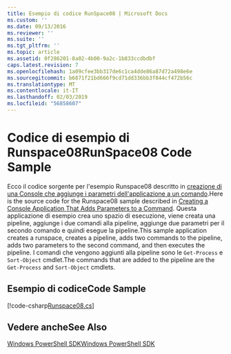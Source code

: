 ```yaml
---
title: Esempio di codice RunSpace08 | Microsoft Docs
ms.custom: ''
ms.date: 09/13/2016
ms.reviewer: ''
ms.suite: ''
ms.tgt_pltfrm: ''
ms.topic: article
ms.assetid: 0f286201-8a02-4b00-9a2c-1b833ccdbdbf
caps.latest.revision: 7
ms.openlocfilehash: 1a09cfee3bb317de6c1ca4dde86a87d72a498e6e
ms.sourcegitcommit: b6871f21bd666f9cd71dd336bb3f844cf472b56c
ms.translationtype: MT
ms.contentlocale: it-IT
ms.lasthandoff: 02/03/2019
ms.locfileid: "56858607"
---
```

# <a name="runspace08-code-sample"></a><span data-ttu-id="73b50-102">Codice di esempio di Runspace08</span><span class="sxs-lookup"><span data-stu-id="73b50-102">RunSpace08 Code Sample</span></span>

<span data-ttu-id="73b50-103">Ecco il codice sorgente per l'esempio Runspace08 descritto in [creazione di una Console che aggiunge i parametri dell'applicazione a un comando](http://msdn.microsoft.com/en-us/848b2b46-60f1-4a86-b448-cfc7c0cccfba).</span><span class="sxs-lookup"><span data-stu-id="73b50-103">Here is the source code for the Runspace08 sample described in [Creating a Console Application That Adds Parameters to a Command](http://msdn.microsoft.com/en-us/848b2b46-60f1-4a86-b448-cfc7c0cccfba).</span></span> <span data-ttu-id="73b50-104">Questa applicazione di esempio crea uno spazio di esecuzione, viene creata una pipeline, aggiunge i due comandi alla pipeline, aggiunge due parametri per il secondo comando e quindi esegue la pipeline.</span><span class="sxs-lookup"><span data-stu-id="73b50-104">This sample application creates a runspace, creates a pipeline, adds two commands to the pipeline, adds two parameters to the second command, and then executes the pipeline.</span></span> <span data-ttu-id="73b50-105">I comandi che vengono aggiunti alla pipeline sono le `Get-Process` e `Sort-Object` cmdlet.</span><span class="sxs-lookup"><span data-stu-id="73b50-105">The commands that are added to the pipeline are the `Get-Process` and `Sort-Object` cmdlets.</span></span>

## <a name="code-sample"></a><span data-ttu-id="73b50-106">Esempio di codice</span><span class="sxs-lookup"><span data-stu-id="73b50-106">Code Sample</span></span>

[!code-csharp[Runspace08.cs](../../powershell-sdk-samples/SDK-2.0/csharp/Runspace08/Runspace08.cs#L11-L86 "Runspace08.cs")]

## <a name="see-also"></a><span data-ttu-id="73b50-107">Vedere anche</span><span class="sxs-lookup"><span data-stu-id="73b50-107">See Also</span></span>

[<span data-ttu-id="73b50-108">Windows PowerShell SDK</span><span class="sxs-lookup"><span data-stu-id="73b50-108">Windows PowerShell SDK</span></span>](../windows-powershell-reference.md)